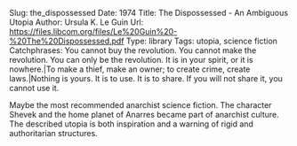Slug: the_dispossessed
Date: 1974
Title: The Dispossessed - An Ambiguous Utopia
Author: Ursula K. Le Guin
Url: https://files.libcom.org/files/Le%20Guin%20-%20The%20Dispossessed.pdf
Type: library
Tags: utopia, science fiction
Catchphrases: You cannot buy the revolution. You cannot make the revolution. You can only be the revolution. It is in your spirit, or it is nowhere.|To make a thief, make an owner; to create crime, create laws.|Nothing is yours. It is to use. It is to share. If you will not share it, you cannot use it.

Maybe the most recommended anarchist science fiction. The character Shevek and the home planet of Anarres
became part of anarchist culture. The described utopia is both inspiration and a warning of rigid and
authoritarian structures.

